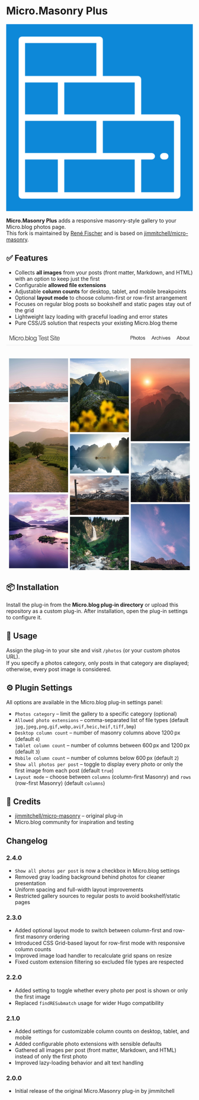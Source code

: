 # Micro.Masonry Plus
![](icon.png)

**Micro.Masonry Plus** adds a responsive masonry-style gallery to your Micro.blog photos page.  
This fork is maintained by [René Fischer](https://fischr.org) and is based on [jimmitchell/micro-masonry](https://github.com/jimmitchell/micro-masonry).

## ✅ Features
- Collects **all images** from your posts (front matter, Markdown, and HTML) with an option to keep just the first
- Configurable **allowed file extensions**
- Adjustable **column counts** for desktop, tablet, and mobile breakpoints
- Optional **layout mode** to choose column-first or row-first arrangement
- Focuses on regular blog posts so bookshelf and static pages stay out of the grid
- Lightweight lazy loading with graceful loading and error states
- Pure CSS/JS solution that respects your existing Micro.blog theme

![](docs/example.jpg)

## 📦 Installation
Install the plug-in from the **Micro.blog plug-in directory** or upload this repository as a custom plug-in. After installation, open the plug-in settings to configure it.

## 📝 Usage
Assign the plug-in to your site and visit `/photos` (or your custom photos URL).  
If you specify a photos category, only posts in that category are displayed; otherwise, every post image is considered.

## ⚙️ Plugin Settings
All options are available in the Micro.blog plug-in settings panel:
- `Photos category` – limit the gallery to a specific category (optional)
- `Allowed photo extensions` – comma-separated list of file types (default `jpg,jpeg,png,gif,webp,avif,heic,heif,tiff,bmp`)
- `Desktop column count` – number of masonry columns above 1200 px (default `4`)
- `Tablet column count` – number of columns between 600 px and 1200 px (default `3`)
- `Mobile column count` – number of columns below 600 px (default `2`)
- `Show all photos per post` – toggle to display every photo or only the first image from each post (default `true`)
- `Layout mode` – choose between `columns` (column-first Masonry) and `rows` (row-first Masonry) (default `columns`)

## 🙏 Credits
- [jimmitchell/micro-masonry](https://github.com/jimmitchell/micro-masonry) – original plug-in
- Micro.blog community for inspiration and testing

## Changelog

### 2.4.0
- `Show all photos per post` is now a checkbox in Micro.blog settings
- Removed gray loading background behind photos for cleaner presentation
- Uniform spacing and full-width layout improvements
- Restricted gallery sources to regular posts to avoid bookshelf/static pages

### 2.3.0
- Added optional layout mode to switch between column-first and row-first masonry ordering
- Introduced CSS Grid-based layout for row-first mode with responsive column counts
- Improved image load handler to recalculate grid spans on resize
- Fixed custom extension filtering so excluded file types are respected

### 2.2.0
- Added setting to toggle whether every photo per post is shown or only the first image
- Replaced `findRESubmatch` usage for wider Hugo compatibility

### 2.1.0
- Added settings for customizable column counts on desktop, tablet, and mobile
- Added configurable photo extensions with sensible defaults
- Gathered all images per post (front matter, Markdown, and HTML) instead of only the first photo
- Improved lazy-loading behavior and alt text handling

### 2.0.0
- Initial release of the original Micro.Masonry plug-in by jimmitchell
